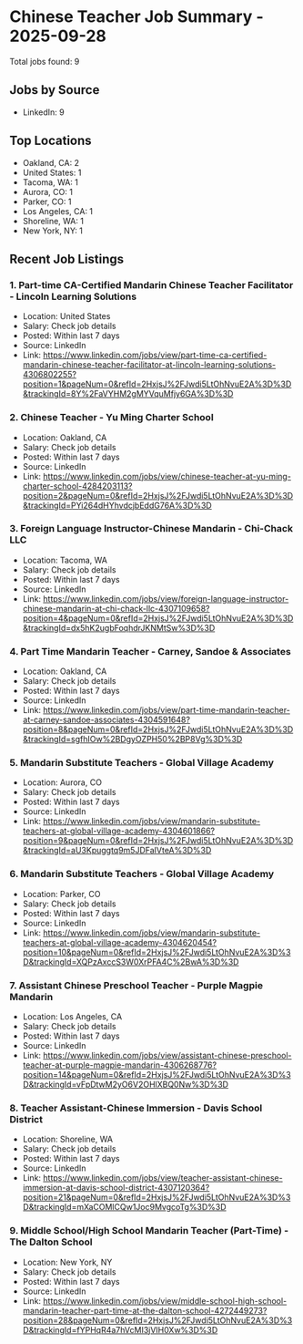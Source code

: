 # Chinese Teacher Job Summary - 2025-09-28

Total jobs found: 9

## Jobs by Source

- LinkedIn: 9

## Top Locations

- Oakland, CA: 2
- United States: 1
- Tacoma, WA: 1
- Aurora, CO: 1
- Parker, CO: 1
- Los Angeles, CA: 1
- Shoreline, WA: 1
- New York, NY: 1

## Recent Job Listings

### 1. Part-time CA-Certified Mandarin Chinese Teacher Facilitator - Lincoln Learning Solutions
- Location: United States
- Salary: Check job details
- Posted: Within last 7 days
- Source: LinkedIn
- Link: https://www.linkedin.com/jobs/view/part-time-ca-certified-mandarin-chinese-teacher-facilitator-at-lincoln-learning-solutions-4306802255?position=1&pageNum=0&refId=2HxjsJ%2FJwdi5LtOhNvuE2A%3D%3D&trackingId=8Y%2FaVYHM2gMYVquMfjy6GA%3D%3D

### 2. Chinese Teacher - Yu Ming Charter School
- Location: Oakland, CA
- Salary: Check job details
- Posted: Within last 7 days
- Source: LinkedIn
- Link: https://www.linkedin.com/jobs/view/chinese-teacher-at-yu-ming-charter-school-4284203113?position=2&pageNum=0&refId=2HxjsJ%2FJwdi5LtOhNvuE2A%3D%3D&trackingId=PYi264dHYhvdcjbEddG76A%3D%3D

### 3. Foreign Language Instructor-Chinese Mandarin - Chi-Chack LLC
- Location: Tacoma, WA
- Salary: Check job details
- Posted: Within last 7 days
- Source: LinkedIn
- Link: https://www.linkedin.com/jobs/view/foreign-language-instructor-chinese-mandarin-at-chi-chack-llc-4307109658?position=4&pageNum=0&refId=2HxjsJ%2FJwdi5LtOhNvuE2A%3D%3D&trackingId=dx5hK2ugbFoqhdrJKNMtSw%3D%3D

### 4. Part Time Mandarin Teacher - Carney, Sandoe & Associates
- Location: Oakland, CA
- Salary: Check job details
- Posted: Within last 7 days
- Source: LinkedIn
- Link: https://www.linkedin.com/jobs/view/part-time-mandarin-teacher-at-carney-sandoe-associates-4304591648?position=8&pageNum=0&refId=2HxjsJ%2FJwdi5LtOhNvuE2A%3D%3D&trackingId=sgfhIOw%2BDgyOZPH50%2BP8Vg%3D%3D

### 5. Mandarin Substitute Teachers - Global Village Academy
- Location: Aurora, CO
- Salary: Check job details
- Posted: Within last 7 days
- Source: LinkedIn
- Link: https://www.linkedin.com/jobs/view/mandarin-substitute-teachers-at-global-village-academy-4304601866?position=9&pageNum=0&refId=2HxjsJ%2FJwdi5LtOhNvuE2A%3D%3D&trackingId=aU3Kpuggtq9m5JDFaIVteA%3D%3D

### 6. Mandarin Substitute Teachers - Global Village Academy
- Location: Parker, CO
- Salary: Check job details
- Posted: Within last 7 days
- Source: LinkedIn
- Link: https://www.linkedin.com/jobs/view/mandarin-substitute-teachers-at-global-village-academy-4304620454?position=10&pageNum=0&refId=2HxjsJ%2FJwdi5LtOhNvuE2A%3D%3D&trackingId=XQPzAxccS3W0XrPFA4C%2BwA%3D%3D

### 7. Assistant Chinese Preschool Teacher - Purple Magpie Mandarin
- Location: Los Angeles, CA
- Salary: Check job details
- Posted: Within last 7 days
- Source: LinkedIn
- Link: https://www.linkedin.com/jobs/view/assistant-chinese-preschool-teacher-at-purple-magpie-mandarin-4306268776?position=14&pageNum=0&refId=2HxjsJ%2FJwdi5LtOhNvuE2A%3D%3D&trackingId=vFpDtwM2yO6V2OHlXBQ0Nw%3D%3D

### 8. Teacher Assistant-Chinese Immersion - Davis School District
- Location: Shoreline, WA
- Salary: Check job details
- Posted: Within last 7 days
- Source: LinkedIn
- Link: https://www.linkedin.com/jobs/view/teacher-assistant-chinese-immersion-at-davis-school-district-4307120364?position=21&pageNum=0&refId=2HxjsJ%2FJwdi5LtOhNvuE2A%3D%3D&trackingId=mXaCOMlCQw1Joc9MvgcoTg%3D%3D

### 9. Middle School/High School Mandarin Teacher (Part-Time) - The Dalton School
- Location: New York, NY
- Salary: Check job details
- Posted: Within last 7 days
- Source: LinkedIn
- Link: https://www.linkedin.com/jobs/view/middle-school-high-school-mandarin-teacher-part-time-at-the-dalton-school-4272449273?position=28&pageNum=0&refId=2HxjsJ%2FJwdi5LtOhNvuE2A%3D%3D&trackingId=fYPHqR4a7hVcMI3jVIH0Xw%3D%3D

